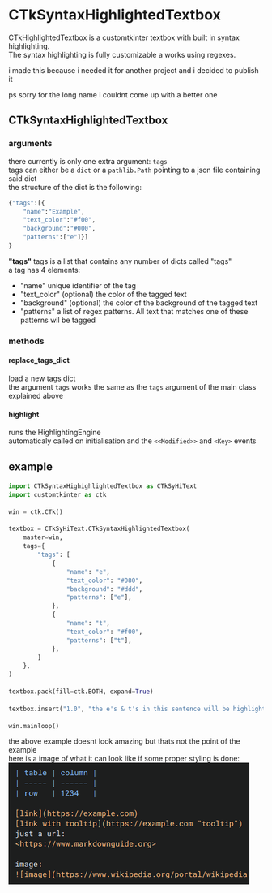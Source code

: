 # CTkSyntaxHighlightedTextbox

CTkHighlightedTextbox is a customtkinter textbox with built in syntax highlighting.<br>
The syntax highlighting is fully customizable a works using regexes.

i made this because i needed it for another project and i decided to publish it

ps sorry for the long name i couldnt come up with a better one

## CTkSyntaxHighlightedTextbox

### arguments

there currently is only one extra argument: `tags`<br>
tags can either be a `dict` or a `pathlib.Path` pointing to a json file containing said dict<br>
the structure of the dict is the following:<br>

```python
{"tags":[{
    "name":"Example",
    "text_color":"#f00",
    "background":"#000",
    "patterns":["e"]}]
}
```

**"tags"** tags is a list that contains any number of dicts called "tags"<br>
a tag has 4 elements:

- "name" unique identifier of the tag
- "text_color" (optional) the color of the tagged text
- "background" (optional) the color of the background of the tagged text
- "patterns" a list of regex patterns. All text that matches one of these patterns wil be tagged

### methods

#### replace_tags_dict

load a new tags dict<br>
the argument `tags` works the same as the `tags` argument of the main class explained above

#### highlight

runs the HighlightingEngine<br>
automaticaly called on initialisation and the `<<Modified>>` and `<Key>` events

## example

```python
import CTkSyntaxHighighlightedTextbox as CTkSyHiText
import customtkinter as ctk

win = ctk.CTk()

textbox = CTkSyHiText.CTkSyntaxHighlightedTextbox(
    master=win,
    tags={
        "tags": [
            {
                "name": "e",
                "text_color": "#080",
                "background": "#ddd",
                "patterns": ["e"],
            },
            {
                "name": "t",
                "text_color": "#f00",
                "patterns": ["t"],
            },
        ]
    },
)

textbox.pack(fill=ctk.BOTH, expand=True)

textbox.insert("1.0", "the e's & t's in this sentence will be highlighted") # textbox.highlight() runs automaticaly

win.mainloop()
```

the above example doesnt look amazing but thats not the point of the example<br>
here is a image of what it can look like if some proper styling is done:
![example image](example_image.png)
